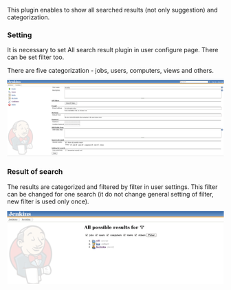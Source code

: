 This plugin enables to show all searched results (not only suggestion)
and categorization.

### Setting

It is necessary to set All search result plugin in user configure page.
There can be set filter too.

There are five categorization - jobs, users, computers, views and
others.

![](docs/images/Screenshot-23.png)

### Result of search

The results are categorized and filtered by filter in user settings.
This filter can be changed for one search (it do not change general
setting of filter, new filter is used only once).

![](docs/images/Screenshot-24.png)
